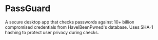# PassGuard
A secure desktop app that checks passwords against 10+ billion compromised credentials from HaveIBeenPwned's database. Uses SHA-1 hashing to protect user privacy during checks.
